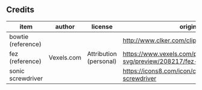## Credits

| item               | author           | license               | origin              |
| ----               | ------           | -------               | ------              |
| bowtie (reference) |                  |                       | http://www.clker.com/clipart-10315.html |
| fez (reference)    | Vexels.com       | Attribution (personal)| https://www.vexels.com/png-svg/preview/208217/fez-hat-illustration |
| sonic screwdriver  |                  |                       | https://icons8.com/icon/czYkolmvHitX/sonic-screwdriver |
